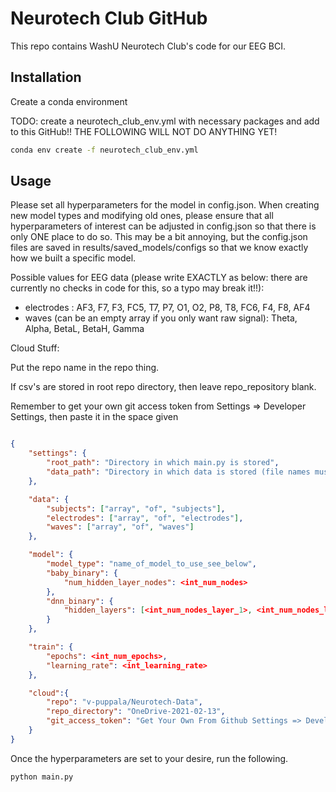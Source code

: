 # Neurotech Club GitHub

This repo contains WashU Neurotech Club's code for our EEG BCI.

## Installation

Create a conda environment

TODO: create a neurotech_club_env.yml with necessary packages and add to this GitHub!! THE FOLLOWING WILL NOT DO ANYTHING YET! 
```bash
conda env create -f neurotech_club_env.yml
```

## Usage
Please set all hyperparameters for the model in config.json. When creating new model types and modifying old ones,
please ensure that all hyperparameters of interest can be adjusted in config.json so that there is only ONE place 
to do so. This may be a bit annoying, but the config.json files are saved in results/saved_models/configs so that we
know exactly how we built a specific model.

Possible values for EEG data (please write EXACTLY as below: there are currently no checks in code for this, so a typo may break it!!):
* electrodes : AF3, F7, F3, FC5, T7, P7, O1, O2, P8, T8, FC6, F4, F8, AF4
* waves (can be an empty array if you only want raw signal): Theta, Alpha, BetaL, BetaH, Gamma

Cloud Stuff:

Put the repo name in the repo thing. 

If csv's are stored in root repo directory, then leave repo_repository blank. 

Remember to get your own git access token from Settings => Developer Settings, then paste it in the space given

```json

{
    "settings": {
        "root_path": "Directory in which main.py is stored",
        "data_path": "Directory in which data is stored (file names must follow Neurotech Club's conventions)"
    },

    "data": {
        "subjects": ["array", "of", "subjects"],
        "electrodes": ["array", "of", "electrodes"],
        "waves": ["array", "of", "waves"]
    },

    "model": {
        "model_type": "name_of_model_to_use_see_below",
        "baby_binary": {
            "num_hidden_layer_nodes": <int_num_nodes>
        },
        "dnn_binary": {
            "hidden_layers": [<int_num_nodes_layer_1>, <int_num_nodes_layer_2>, ...]
        }
    },

    "train": {
        "epochs": <int_num_epochs>,
        "learning_rate": <int_learning_rate>
    },

    "cloud":{
        "repo": "v-puppala/Neurotech-Data",
        "repo_directory": "OneDrive-2021-02-13",
        "git_access_token": "Get Your Own From Github Settings => Developer Settings, then paste in this space"
    }
}
```
Once the hyperparameters are set to your desire, run the following.
```bash
python main.py
```